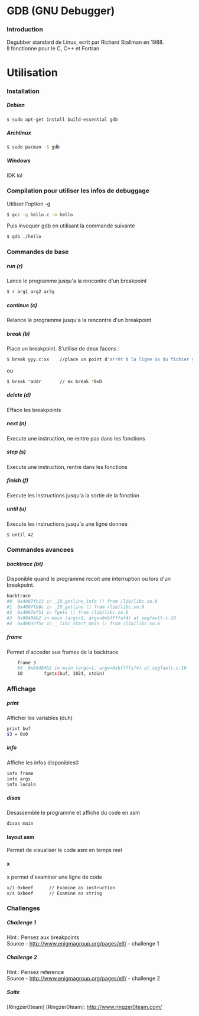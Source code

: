 # GDB (GNU Debugger)

### Introduction
Degubber standard de Linux, ecrit par Richard Stallman en 1988.  
Il fonctionne pour le C, C++ et Fortran

# Utilisation

### Installation  
##### Debian
```sh
$ sudo apt-get install build-essential gdb
```  
  
##### Archlinux
```sh
$ sudo pacman -S gdb
```  
  
##### Windows  
IDK lol

### Compilation pour utiliser les infos de debuggage
Utiliser l'option -g
```sh
$ gcc -g hello.c -o hello
```

Puis invoquer gdb en utilisant la commande suivante
```sh
$ gdb ./hello
```
### Commandes de base

##### run (r)
Lance le programme jusqu'a la rencontre d'un breakpoint
```sh
$ r arg1 arg2 ar3g
```

##### continue (c)
Relance le programme jusqu'a la rencontre d'un breakpoint

##### break (b)
Place un breakpoint. S'utilise de deux facons :
```sh
$ break yyy.c:xx    //place un point d'arrêt à la ligne xx du fichier yyy.c 
```
ou 
```sh
$ break *addr       // ex break *0xD
```

##### delete (d)
Efface les breakpoints

##### next (n)
Execute une instruction, ne rentre pas dans les fonctions

##### step (s)
Execute une instruction, rentre dans les fonctions

##### finish (f)
Execute les instructions jusqu'a la sortie de la fonction

##### until (u)
Execute les instructions jusqu'a une ligne donnee
```sh
$ until 42
```

### Commandes avancees

##### backtrace (bt)
Disponible quand le programme recoit une interruption ou lors d'un breakpoint.
```sh
backtrace
#0  0x4007fc13 in _IO_getline_info () from /lib/libc.so.6
#1  0x4007fb6c in _IO_getline () from /lib/libc.so.6
#2  0x4007ef51 in fgets () from /lib/libc.so.6
#3  0x80484b2 in main (argc=1, argv=0xbffffaf4) at segfault.c:10
#4  0x40037f5c in __libc_start_main () from /lib/libc.so.6
```

##### frame
Permet d'acceder aux frames de la backtrace
```sh
    frame 3
    #3  0x80484b2 in main (argc=1, argv=0xbffffaf4) at segfault.c:10
    10        fgets(buf, 1024, stdin)
```

### Affichage
##### print
Afficher les variables (duh)
```sh
print buf
$3 = 0x0
```

##### info
Affiche les infos disponibles0
```sh
info frame      
info args       
info locals     
```

##### disas
Desassemble le programme et affiche du code en asm
```sh
disas main
```

#### layout asm
Permet de visualiser le code asm en temps reel


#### x 
x permet d'examiner une ligne de code
```sh
x/i 0xbeef      // Examine as instruction
x/s 0xbeef      // Examine as string
```

### Challenges

##### Challenge 1
Hint : Pensez aux breakpoints  
Source - http://www.enigmagroup.org/pages/elf/ - challenge 1

##### Challenge 2 
Hint : Pensez reference  
Source - http://www.enigmagroup.org/pages/elf/ - challenge 2

##### Suite
[Ringzer0team]
[Ringzer0team]: http://www.ringzer0team.com/
